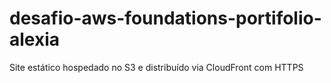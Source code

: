 # desafio-aws-foundations-portifolio-alexia
Site estático hospedado no S3 e distribuído via CloudFront com HTTPS
